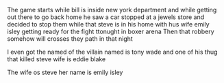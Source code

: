 The game starts while bill is inside new york department and while getting out there to go back home he saw a car stopped at a jewels store and decided to stop them while that steve is in his home with hus wife emily isley getting ready for the fight ttonught in boxer arena
Then that robbery somehow will crosses they path in that night

I even got the named of the villain named is tony wade and one of his thug that killed steve wife is eddie blake

The wife os steve her name is emily isley